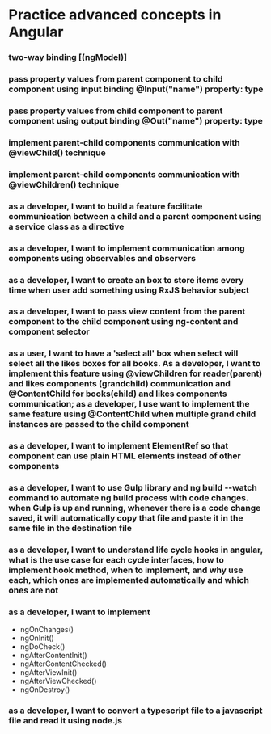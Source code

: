 # Practice advanced concepts in Angular

### two-way binding [(ngModel)]

### pass property values from parent component to child component using input binding @Input("name") property: type

### pass property values from child component to parent component using output binding @Out("name") property: type

### implement parent-child components communication with @viewChild() technique 

### implement parent-child components communication with @viewChildren() technique 

### as a developer, I want to build a feature facilitate communication between a child and a parent component using a service class as a directive

### as a developer, I want to implement communication among components using observables and observers

### as a developer, I want to create an box to store items every time when user add something using RxJS behavior subject

### as a developer, I want to pass view content from the parent component to the child component using ng-content and component selector

### as a user, I want to have a 'select all' box when select will select all the likes boxes for all books. As a developer, I want to implement this feature using @viewChildren for reader(parent) and likes components (grandchild) communication and @ContentChild for books(child) and likes components communication; as a developer, I use want to implement the same feature using @ContentChild when multiple grand child instances are passed to the child component


### as a developer, I want to implement ElementRef so that component can use plain HTML elements instead of other components

### as a developer, I want to use Gulp library and ng build --watch command to automate ng build process with code changes. when Gulp is up and running, whenever there is a code change saved, it will automatically copy that file and paste it in the same file in the destination file

### as a developer, I want to understand life cycle hooks in angular, what is the use case for each cycle interfaces, how to implement hook method, when to implement, and why use each, which ones are implemented automatically and which ones are not

### as a developer, I want to implement
- ngOnChanges()
- ngOnInit()
- ngDoCheck()
- ngAfterContentInit()
- ngAfterContentChecked()
- ngAfterViewInit()
- ngAfterViewChecked()
- ngOnDestroy()

### as a developer, I want to convert a typescript file to a javascript file and read it using node.js
